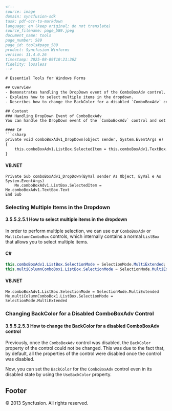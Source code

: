 ```html
<!-- 
source: image
domain: syncfusion-sdk
task: pdf-ocr-to-markdown
language: en (keep original; do not translate)
source_filename: page_589.jpeg
document_name: tools
page_number: 589
page_id: tools#page_589
product: Syncfusion Winforms
version: 11.4.0.26
timestamp: 2025-08-09T10:21:36Z
fidelity: lossless
-->

# Essential Tools for Windows Forms

## Overview
- Demonstrates handling the DropDown event of the ComboBoxAdv control.
- Explains how to select multiple items in the dropdown.
- Describes how to change the BackColor for a disabled `ComboBoxAdv` control.

## Content
### Handling DropDown Event of ComboBoxAdv
You can handle the DropDown event of the `ComboBoxAdv` control and set it as shown in the following code snippet.

#### C#
```csharp
private void comboBoxAdv1_DropDown(object sender, System.EventArgs e)
{
    this.comboBoxAdv1.ListBox.SelectedItem = this.comboBoxAdv1.TextBox.Text;
}
```

#### VB.NET
```vb.net
Private Sub comboBoxAdv1_DropDown(ByVal sender As Object, ByVal e As System.EventArgs)
    Me.comboBoxAdv1.ListBox.SelectedItem = Me.comboBoxAdv1.TextBox.Text
End Sub
```

### Selecting Multiple Items in the Dropdown
#### 3.5.5.2.5.1 How to select multiple items in the dropdown
In order to perform multiple selection, we can use our `ComboBoxAdv` or `MultiColumnComboBox` controls, which internally contains a normal `ListBox` that allows you to select multiple items.

#### C#
```csharp
this.comboBoxAdv1.ListBox.SelectionMode = SelectionMode.MultiExtended;
this.multiColumnComboBox1.ListBox.SelectionMode = SelectionMode.MultiExtended;
```

#### VB.NET
```vb.net
Me.comboBoxAdv1.ListBox.SelectionMode = SelectionMode.MultiExtended
Me.multiColumnComboBox1.ListBox.SelectionMode = SelectionMode.MultiExtended
```

### Changing BackColor for a Disabled ComboBoxAdv Control
#### 3.5.5.2.5.3 How to change the BackColor for a disabled ComboBoxAdv control
Previously, once the `ComboBoxAdv` control was disabled, the `BackColor` property of the control could not be changed. This was due to the fact that, by default, all the properties of the control were disabled once the control was disabled.

Now, you can set the `BackColor` for the `ComboBoxAdv` control even in its disabled state by using the `UseBackColor` property.

## Footer
© 2013 Syncfusion. All rights reserved. 

<!-- tags: [Syncfusion Winforms, ComboBoxAdv, DropDown event, multiple selection, BackColor, UseBackColor] keywords: [ComboBoxAdv, DropDown, SelectionMode.MultiExtended, BackColor, UseBackColor] -->
```